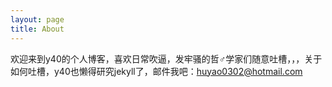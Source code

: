 ```yaml
---
layout: page
title: About
---
```


欢迎来到y40的个人博客，喜欢日常吹逼，发牢骚的哲♂学家们随意吐槽，，，关于如何吐槽，y40也懒得研究jekyll了，邮件我吧：huyao0302@hotmail.com
